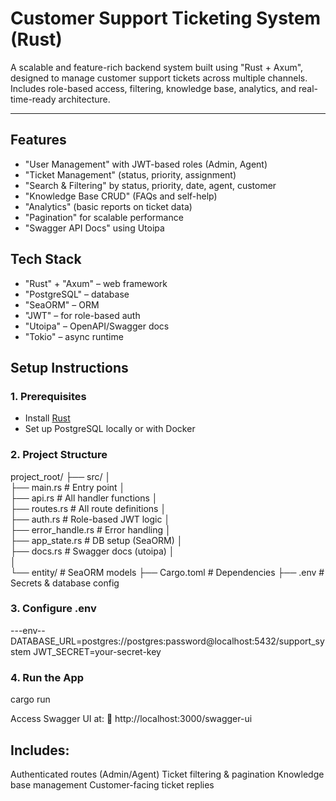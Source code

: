 #  Customer Support Ticketing System (Rust)

A scalable and feature-rich backend system built using "Rust + Axum", designed to manage customer support tickets across multiple channels. Includes role-based access, filtering, knowledge base, analytics, and real-time-ready architecture.

---

## Features

-  "User Management" with JWT-based roles (Admin, Agent)
-  "Ticket Management" (status, priority, assignment)
-  "Search & Filtering" by status, priority, date, agent, customer
-  "Knowledge Base CRUD" (FAQs and self-help)
-  "Analytics" (basic reports on ticket data)
-  "Pagination" for scalable performance
-  "Swagger API Docs" using Utoipa



##  Tech Stack

- "Rust" + "Axum" – web framework
- "PostgreSQL" – database
- "SeaORM" – ORM
- "JWT" – for role-based auth
- "Utoipa" – OpenAPI/Swagger docs
- "Tokio" – async runtime


 ## Setup Instructions

### 1.  Prerequisites

- Install [Rust](https://www.rust-lang.org/tools/install)
- Set up PostgreSQL locally or with Docker

### 2. Project Structure

project_root/ ├── src/ │   
                 ├── main.rs        # Entry point │   
                 ├── api.rs         # All handler functions │   
                 ├── routes.rs      # All route definitions │   
                 ├── auth.rs        # Role-based JWT logic │   
                 ├── error_handle.rs       # Error handling │   
                 ├── app_state.rs          # DB setup (SeaORM) │   
                 ├── docs.rs    # Swagger docs (utoipa) │    
                 │   
                 └── entity/        # SeaORM models 
             ├── Cargo.toml         # Dependencies 
             ├── .env               # Secrets & database config

### 3. Configure .env

 ---env--
DATABASE_URL=postgres://postgres:password@localhost:5432/support_system
JWT_SECRET=your-secret-key

### 4. Run the App

cargo run

Access Swagger UI at:
📍 http://localhost:3000/swagger-ui


## Includes:
Authenticated routes (Admin/Agent)
Ticket filtering & pagination
Knowledge base management
Customer-facing ticket replies